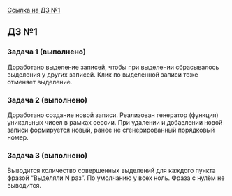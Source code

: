 [Ссылка на ДЗ №1](https://github.com/ylabio/react-webinar-3/pull/15)

## ДЗ №1

### Задача 1 (выполнено)

Доработано выделение записей, чтобы при выделении сбрасывалось выделения у
других записей. Клик по выделенной записи тоже отменяет выделение.

### Задача 2 (выполнено)

Доработано создание новой записи. Реализован генератор (функция) уникальных
чисел в рамках сессии. При удалении и добавлении новой записи формируется новый,
ранее не сгенерированный порядковый номер.

### Задача 3 (выполнено)

Выводится количество совершенных выделений для каждого пункта фразой “Выделяли N
раз”. По умолчанию у всех ноль. Фраза с нулём не выводится.
